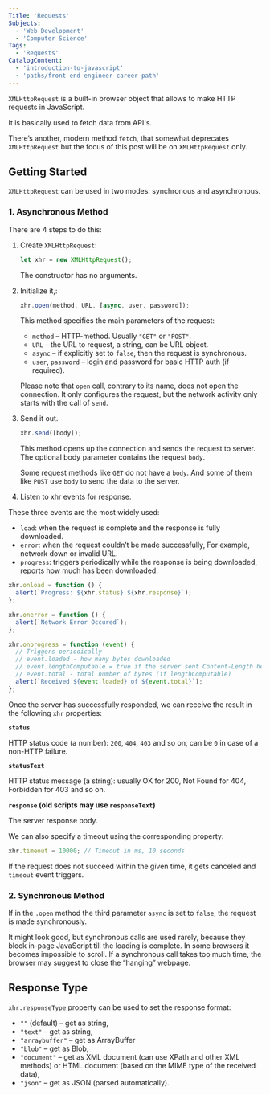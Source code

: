 ```yaml
---
Title: 'Requests'
Subjects:
  - 'Web Development'
  - 'Computer Science'
Tags:
  - 'Requests'
CatalogContent:
  - 'introduction-to-javascript'
  - 'paths/front-end-engineer-career-path'
---
```


`XMLHttpRequest` is a built-in browser object that allows to make HTTP requests in JavaScript.

It is basically used to fetch data from API's.

There’s another, modern method `fetch`, that somewhat deprecates `XMLHttpRequest` but the focus of this post will be on `XMLHttpRequest` only.

## Getting Started

`XMLHttpRequest` can be used in two modes: synchronous and asynchronous.

### 1. Asynchronous Method

There are 4 steps to do this:

1. Create `XMLHttpRequest`:

   ```js
   let xhr = new XMLHttpRequest();
   ```

   The constructor has no arguments.

2. Initialize it,:

   ```js
   xhr.open(method, URL, [async, user, password]);
   ```

   This method specifies the main parameters of the request:

   - `method` – HTTP-method. Usually `"GET"` or `"POST"`.
   - `URL` – the URL to request, a string, can be URL object.
   - `async` – if explicitly set to `false`, then the request is synchronous.
   - `user`, `password` – login and password for basic HTTP auth (if required).

   Please note that `open` call, contrary to its name, does not open the connection. It only configures the request, but the network activity only starts with the call of `send`.

3. Send it out.

   ```js
   xhr.send([body]);
   ```

   This method opens up the connection and sends the request to server. The optional body parameter contains the request `body`.

   Some request methods like `GET` do not have a `body`. And some of them like `POST` use `body` to send the data to the server.

4. Listen to xhr events for response.

These three events are the most widely used:

- `load`: when the request is complete and the response is fully downloaded.
- `error`: when the request couldn’t be made successfully, For example, network down or invalid URL.
- `progress`: triggers periodically while the response is being downloaded, reports how much has been downloaded.

```js
xhr.onload = function () {
  alert(`Progress: ${xhr.status} ${xhr.response}`);
};

xhr.onerror = function () {
  alert(`Network Error Occured`);
};

xhr.onprogress = function (event) {
  // Triggers periodically
  // event.loaded - how many bytes downloaded
  // event.lengthComputable = true if the server sent Content-Length header
  // event.total - total number of bytes (if lengthComputable)
  alert(`Received ${event.loaded} of ${event.total}`);
};
```

Once the server has successfully responded, we can receive the result in the following `xhr` properties:

**`status`**

HTTP status code (a number): `200`, `404`, `403` and so on, can be `0` in case of a non-HTTP failure.

**`statusText`**

HTTP status message (a string): usually OK for 200, Not Found for 404, Forbidden for 403 and so on.

**`response` (old scripts may use `responseText`)**

The server response body.

We can also specify a timeout using the corresponding property:

```js
xhr.timeout = 10000; // Timeout in ms, 10 seconds
```

If the request does not succeed within the given time, it gets canceled and `timeout` event triggers.

### 2. Synchronous Method

If in the `.open` method the third parameter `async` is set to `false`, the request is made synchronously.

It might look good, but synchronous calls are used rarely, because they block in-page JavaScript till the loading is complete. In some browsers it becomes impossible to scroll. If a synchronous call takes too much time, the browser may suggest to close the “hanging” webpage.

## Response Type

`xhr.responseType` property can be used to set the response format:

- `""` (default) – get as string,
- `"text"` – get as string,
- `"arraybuffer"` – get as ArrayBuffer
- `"blob"` – get as Blob,
- `"document"` – get as XML document (can use XPath and other XML methods) or HTML document (based on the MIME type of the received data),
- `"json"` – get as JSON (parsed automatically).

